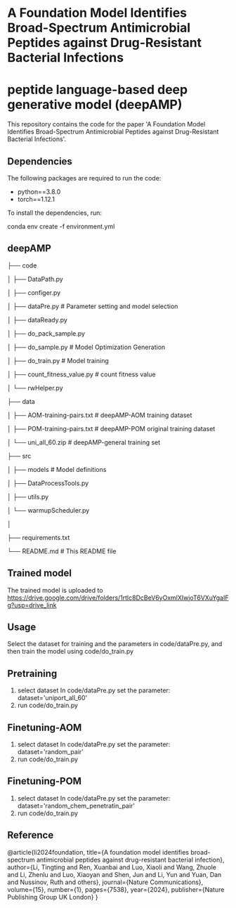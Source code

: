 # A Foundation Model Identifies Broad-Spectrum Antimicrobial Peptides against Drug-Resistant Bacterial Infections

# peptide language-based deep generative model (deepAMP)

This repository contains the code for the paper 'A Foundation Model Identifies Broad-Spectrum Antimicrobial Peptides against Drug-Resistant Bacterial Infections'.

## Dependencies

The following packages are required to run the code:

- python==3.8.0
- torch==1.12.1

To install the dependencies, run:

conda env create -f environment.yml

## deepAMP
├── code

│   ├── DataPath.py

│   ├── configer.py

│   ├── dataPre.py         # Parameter setting and model selection

│   ├── dataReady.py

│   ├── do_pack_sample.py

│   ├── do_sample.py     # Model Optimization Generation

│   ├── do_train.py      # Model training

│   ├── count_fitness_value.py  # count fitness value

│   └── rwHelper.py

├── data                             

│   ├── AOM-training-pairs.txt           # deepAMP-AOM training dataset

│   ├── POM-training-pairs.txt           # deepAMP-POM original training dataset

│   └── uni_all_60.zip                   # deepAMP-general training set

├── src                               

│   ├── models                        # Model definitions

│   ├── DataProcessTools.py

│   ├── utils.py

│   └── warmupScheduler.py

│ 

├── requirements.txt

└── README.md                         # This README file

## Trained model
The trained model is uploaded to https://drive.google.com/drive/folders/1rtlc8DcBeV6yOxmlXIwjoT6VXuYgaIFg?usp=drive_link


## Usage
Select the dataset for training and the parameters in code/dataPre.py, and then train the model using code/do_train.py

## Pretraining
1. select dataset
   In code/dataPre.py set the parameter: dataset='uniport_all_60'
2. run code/do_train.py

## Finetuning-AOM
1. select dataset
   In code/dataPre.py set the parameter: dataset='random_pair'
2. run code/do_train.py

## Finetuning-POM
1. select dataset
   In code/dataPre.py set the parameter: dataset='random_chem_penetratin_pair'
2. run code/do_train.py

## Reference

@article{li2024foundation,
  title={A foundation model identifies broad-spectrum antimicrobial peptides against drug-resistant bacterial infection},
  author={Li, Tingting and Ren, Xuanbai and Luo, Xiaoli and Wang, Zhuole and Li, Zhenlu and Luo, Xiaoyan and Shen, Jun and Li, Yun and Yuan, Dan and Nussinov, Ruth and others},
  journal={Nature Communications},
  volume={15},
  number={1},
  pages={7538},
  year={2024},
  publisher={Nature Publishing Group UK London}
}

